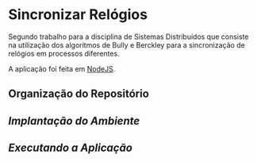# Sincronizar Relógios

Segundo trabalho para a disciplina de Sistemas Distribuídos que consiste na utilização dos algoritmos de Bully e Berckley para a sincronização de relógios em processos diferentes.

A aplicação foi feita em [NodeJS](https://nodejs.org/en/).

## Organização do Repositório
*<Em breve>*

## Implantação do Ambiente
*<Em breve>*

## Executando a Aplicação
*<Em breve>*